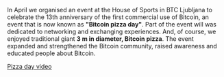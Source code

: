In April we organised an event at the House of Sports in BTC Ljubljana to celebrate the 13th anniversary of the first commercial use of Bitcoin, an event that is now known as **"Bitcoin pizza day"**.
Part of the event will was dedicated to networking and exchanging experiences. And, of course, we enjoyed traditional giant **3 m in diameter, Bitcoin pizza**.
The event expanded and strengthened the Bitcoin community, raised awareness and educated people about Bitcoin.

[Pizza day video](https://www.youtube.com/watch?v=nbjtTVSv1aI)
